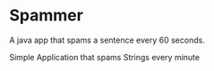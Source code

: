 # Spammer
A java app that spams a sentence every 60 seconds.

Simple Application that spams Strings every minute
